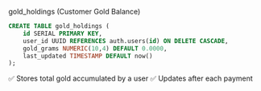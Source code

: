 gold_holdings (Customer Gold Balance)

```sql
CREATE TABLE gold_holdings (
    id SERIAL PRIMARY KEY,
    user_id UUID REFERENCES auth.users(id) ON DELETE CASCADE,
    gold_grams NUMERIC(10,4) DEFAULT 0.0000,
    last_updated TIMESTAMP DEFAULT now()
);
```

✅ Stores total gold accumulated by a user
✅ Updates after each payment